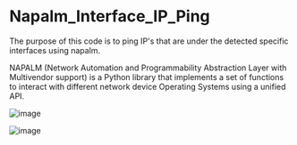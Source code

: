 # Napalm_Interface_IP_Ping
The purpose of this code is to ping IP's that are under the detected specific interfaces using napalm.

NAPALM (Network Automation and Programmability Abstraction Layer with Multivendor support) is a Python library that implements a set of functions to interact with different network device Operating Systems using a unified API.

![image](https://user-images.githubusercontent.com/96883175/155887162-d6ead6fb-cddf-4a4a-9fd9-71a75561e3eb.png)


![image](https://user-images.githubusercontent.com/96883175/155887118-685db998-ac40-4620-bd4d-9fd5d52ae6b7.png)

